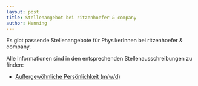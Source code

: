 ```yaml
---
layout: post
title: Stellenangebot bei ritzenhoefer & company
author: Henning
---
```


Es gibt passende Stellenangebote für PhysikerInnen bei ritzenhoefer & company.

Alle Informationen sind in den entsprechenden Stellenausschreibungen zu finden:

* [Außergewöhnliche Persönlichkeit (m/w/d)](dokumente/ausschreibungen_jobboerse/2021-03-22_ritzenhoefer.pdf)
